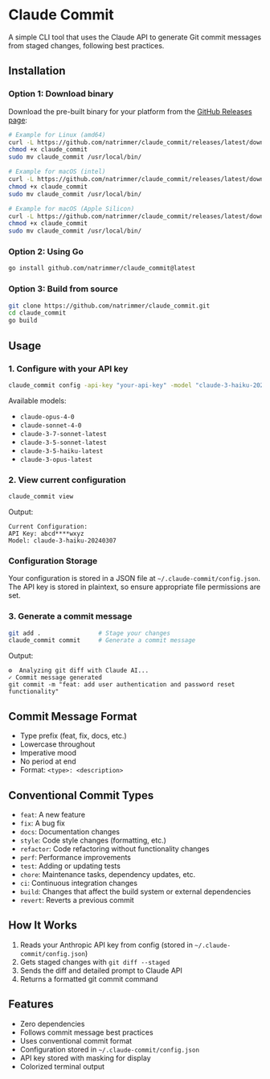 # Claude Commit

A simple CLI tool that uses the Claude API to generate Git commit messages from staged changes, following best practices.

## Installation

### Option 1: Download binary

Download the pre-built binary for your platform from the [GitHub Releases page](https://github.com/natrimmer/claude_commit/releases/latest):

```bash
# Example for Linux (amd64)
curl -L https://github.com/natrimmer/claude_commit/releases/latest/download/claude_commit_linux_amd64 -o claude_commit
chmod +x claude_commit
sudo mv claude_commit /usr/local/bin/

# Example for macOS (intel)
curl -L https://github.com/natrimmer/claude_commit/releases/latest/download/claude_commit_darwin_amd64 -o claude_commit
chmod +x claude_commit
sudo mv claude_commit /usr/local/bin/

# Example for macOS (Apple Silicon)
curl -L https://github.com/natrimmer/claude_commit/releases/latest/download/claude_commit_darwin_arm64 -o claude_commit
chmod +x claude_commit
sudo mv claude_commit /usr/local/bin/
```

### Option 2: Using Go

```bash
go install github.com/natrimmer/claude_commit@latest
```

### Option 3: Build from source

```bash
git clone https://github.com/natrimmer/claude_commit.git
cd claude_commit
go build
```

## Usage

### 1. Configure with your API key

```bash
claude_commit config -api-key "your-api-key" -model "claude-3-haiku-20240307"
```

Available models:

- `claude-opus-4-0`
- `claude-sonnet-4-0`
- `claude-3-7-sonnet-latest`
- `claude-3-5-sonnet-latest`
- `claude-3-5-haiku-latest`
- `claude-3-opus-latest`

### 2. View current configuration

```bash
claude_commit view
```

Output:

```
Current Configuration:
API Key: abcd****wxyz
Model: claude-3-haiku-20240307
```

### Configuration Storage

Your configuration is stored in a JSON file at `~/.claude-commit/config.json`. The API key is stored in plaintext, so ensure appropriate file permissions are set.

### 3. Generate a commit message

```bash
git add .                # Stage your changes
claude_commit commit     # Generate a commit message
```

Output:

```
⚙️  Analyzing git diff with Claude AI...
✓ Commit message generated
git commit -m "feat: add user authentication and password reset functionality"
```

## Commit Message Format

- Type prefix (feat, fix, docs, etc.)
- Lowercase throughout
- Imperative mood
- No period at end
- Format: `<type>: <description>`

## Conventional Commit Types

- `feat`: A new feature
- `fix`: A bug fix
- `docs`: Documentation changes
- `style`: Code style changes (formatting, etc.)
- `refactor`: Code refactoring without functionality changes
- `perf`: Performance improvements
- `test`: Adding or updating tests
- `chore`: Maintenance tasks, dependency updates, etc.
- `ci`: Continuous integration changes
- `build`: Changes that affect the build system or external dependencies
- `revert`: Reverts a previous commit

## How It Works

1. Reads your Anthropic API key from config (stored in `~/.claude-commit/config.json`)
2. Gets staged changes with `git diff --staged`
3. Sends the diff and detailed prompt to Claude API
4. Returns a formatted git commit command

## Features

- Zero dependencies
- Follows commit message best practices
- Uses conventional commit format
- Configuration stored in `~/.claude-commit/config.json`
- API key stored with masking for display
- Colorized terminal output
